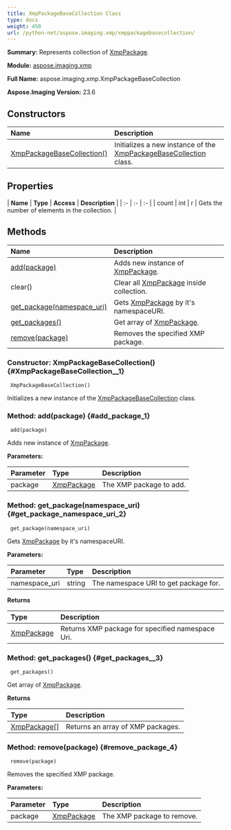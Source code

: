 ```yaml
---
title: XmpPackageBaseCollection Class
type: docs
weight: 450
url: /python-net/aspose.imaging.xmp/xmppackagebasecollection/
---
```


**Summary:** Represents collection of [XmpPackage](/imaging/python-net/aspose.imaging.xmp/xmppackage/).

**Module:** [aspose.imaging.xmp](/imaging/python-net/aspose.imaging.xmp/)

**Full Name:** aspose.imaging.xmp.XmpPackageBaseCollection

**Aspose.Imaging Version:** 23.6

## **Constructors**
| **Name** | **Description** |
| :- | :- |
| [XmpPackageBaseCollection()](#XmpPackageBaseCollection__1) | Initializes a new instance of the [XmpPackageBaseCollection](/imaging/python-net/aspose.imaging.xmp/xmppackagebasecollection/) class. |
## **Properties**
| **Name** | **Type** | **Access** | **Description** |
| :- | :- | :- |
| count | int | r | Gets the number of elements in the collection. |
## **Methods**
| **Name** | **Description** |
| :- | :- |
| [add(package)](#add_package_1) | Adds new instance of [XmpPackage](/imaging/python-net/aspose.imaging.xmp/xmppackage/). |
| clear() | Clear all [XmpPackage](/imaging/python-net/aspose.imaging.xmp/xmppackage/) inside collection. |
| [get_package(namespace_uri)](#get_package_namespace_uri_2) | Gets [XmpPackage](/imaging/python-net/aspose.imaging.xmp/xmppackage/) by it's namespaceURI. |
| [get_packages()](#get_packages__3) | Get array of [XmpPackage](/imaging/python-net/aspose.imaging.xmp/xmppackage/). |
| [remove(package)](#remove_package_4) | Removes the specified XMP package. |


### Constructor: XmpPackageBaseCollection() {#XmpPackageBaseCollection__1}


```
 XmpPackageBaseCollection() 
```

Initializes a new instance of the [XmpPackageBaseCollection](/imaging/python-net/aspose.imaging.xmp/xmppackagebasecollection/) class.

### Method: add(package) {#add_package_1}


```
 add(package) 
```

Adds new instance of [XmpPackage](/imaging/python-net/aspose.imaging.xmp/xmppackage/).

**Parameters:**

| Parameter | Type | Description |
| :- | :- | :- |
| package | [XmpPackage](/imaging/python-net/aspose.imaging.xmp/xmppackage) | The XMP package to add. |

### Method: get_package(namespace_uri) {#get_package_namespace_uri_2}


```
 get_package(namespace_uri) 
```

Gets [XmpPackage](/imaging/python-net/aspose.imaging.xmp/xmppackage/) by it's namespaceURI.

**Parameters:**

| Parameter | Type | Description |
| :- | :- | :- |
| namespace_uri | string | The namespace URI to get package for. |

**Returns**

| Type | Description |
| :- | :- |
| [XmpPackage](/imaging/python-net/aspose.imaging.xmp/xmppackage) | Returns XMP package for specified namespace Uri. |


### Method: get_packages() {#get_packages__3}


```
 get_packages() 
```

Get array of [XmpPackage](/imaging/python-net/aspose.imaging.xmp/xmppackage/).

**Returns**

| Type | Description |
| :- | :- |
| [XmpPackage[]](/imaging/python-net/aspose.imaging.xmp/xmppackage) | Returns an array of XMP packages. |


### Method: remove(package) {#remove_package_4}


```
 remove(package) 
```

Removes the specified XMP package.

**Parameters:**

| Parameter | Type | Description |
| :- | :- | :- |
| package | [XmpPackage](/imaging/python-net/aspose.imaging.xmp/xmppackage) | The XMP package to remove. |

